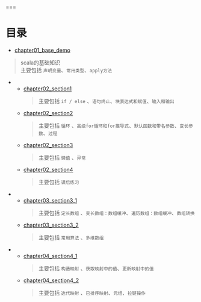 ===


目录
===

- [chapter01_base_demo](src/main/scala/chapter01/base_demo.scala)
>scala的基础知识   
>主要包括 ```声明变量```、```常用类型```、```apply方法```  
- -   [chapter02_section1](src/main/scala/chapter02/section1.scala)     
        >主要包括 ```if / else``` 、```语句终止```、```块表达式和赋值```、```输入和输出``` 
  - [chapter02_section2](src/main/scala/chapter02/section2.scala)     
    >主要包括 ```循环```   、```高级for循环和for推导式```、```默认函数和带名参数```、```变长参数```、```过程```
  - [chapter02_section3](src/main/scala/chapter02/section3.scala)     
    >主要包括 ```懒值```   、```异常```  
  - [chapter02_section4](src/main/scala/chapter02/section4.scala)     
    >主要包括 ```课后练习```

- - [chapter03_section3_1](src/main/scala/chapter03/section3_1.scala)       
       >主要包括 ```定长数组```   、```变长数组：数组缓冲```、```遍历数组：数组缓冲```、```数组转换```
   - [chapter03_section3_2](src/main/scala/chapter03/section3_2.scala)     
        >主要包括 ```常用算法```   、```多维数组```  
                                                                               
- - [chapter04_section4_1](src/main/scala/chapter03/section4_1.scala)       
     >主要包括 ```构造映射```   、```获取映射中的值```、```更新映射中的值```
  - [chapter04_section4_2](src/main/scala/chapter03/section4_2.scala)     
     >主要包括 ```迭代映射```   、```已排序映射```、```元组```、```拉链操作```               
